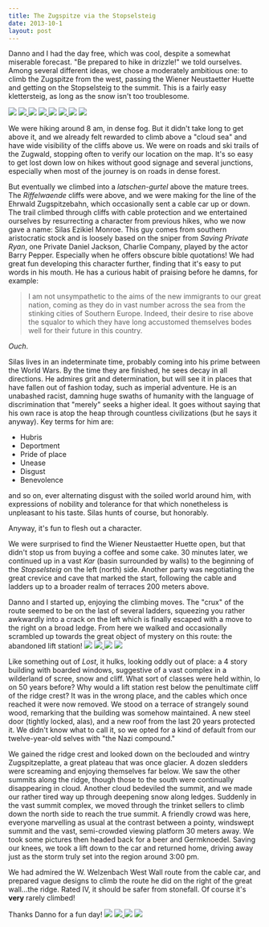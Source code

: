 ```yaml
---
title: The Zugspitze via the Stopselsteig
date: 2013-10-1
layout: post
---
```


Danno and I had the day free, which was cool, despite a somewhat miserable
forecast. "Be prepared to hike in drizzle!" we told ourselves. Among several
different ideas, we chose a moderately ambitious one: to climb the Zugspitze
from the west, passing the Wiener Neustaetter Huette and getting on the
Stopselsteig to the summit. This is a fairly easy klettersteig, as long
as the snow isn't too troublesome.

[![](http://farm8.static.flickr.com/7354/10005413455_c3eaa3888a.jpg)](http://www.flickr.com/photos/ripsawridge/10005413455/)
[![](http://farm4.static.flickr.com/3669/10005431254_4e6bcde9f9.jpg)
](http://www.flickr.com/photos/ripsawridge/10005431254/)[![](http://farm6.static.flickr.com/5324/10005641523_1116269c88.jpg)](http://www.flickr.com/photos/ripsawridge/10005641523/)
[![](http://farm4.static.flickr.com/3792/10005514474_5a320c32f3.jpg)
](http://www.flickr.com/photos/ripsawridge/10005514474/)[![](http://farm8.static.flickr.com/7333/10005679173_a0e167de9f.jpg)](http://www.flickr.com/photos/ripsawridge/10005679173/)
[![](http://farm6.static.flickr.com/5481/10005716603_d709678828.jpg)
](http://www.flickr.com/photos/ripsawridge/10005716603/)[![](http://farm3.static.flickr.com/2845/10005763343_91b044ba07.jpg)](http://www.flickr.com/photos/ripsawridge/10005763343/)
[![](http://farm3.static.flickr.com/2894/10005744786_2364c27b23.jpg)
](http://www.flickr.com/photos/ripsawridge/10005744786/)

We were hiking around 8 am, in dense fog. But it didn't take long to get
above it, and we already felt rewarded to climb above a "cloud sea" and
have wide visibility of the cliffs above us. We were on roads and ski trails
of the Zugwald, stopping often to verify our location on the map. It's
so easy to get lost down low on hikes without good signage and several
junctions, especially when most of the journey is on roads in dense forest.

But eventually we climbed into a _latschen-gurtel_ above the mature
trees. The _Riffelwaende_ cliffs were above, and we were making for
the line of the Ehrwald Zugspitzebahn, which occasionally sent a cable
car up or down. The trail climbed through cliffs with cable protection
and we entertained ourselves by resurrecting a character from previous
hikes, who we now gave a name: Silas Ezikiel Monroe. This guy comes from
southern aristocratic stock and is loosely based on the sniper from _Saving Private Ryan_,
one Private Daniel Jackson, Charlie Company, played by the actor Barry
Pepper. Especially when he offers obscure bible quotations! We had great
fun developing this character further, finding that it's easy to put words
in his mouth. He has a curious habit of praising before he damns, for example:

> I am not unsympathetic to the aims of the new immigrants to our great
> nation, coming as they do in vast number across the sea from the stinking
> cities of Southern Europe. Indeed, their desire to rise above the squalor
> to which they have long accustomed themselves bodes well for their future
> in this country.

_Ouch_.

Silas lives in an indeterminate time, probably coming into his prime between
the World Wars. By the time they are finished, he sees decay in all directions.
He admires grit and determination, but will see it in places that have
fallen out of fashion today, such as imperial adventure. He is an unabashed
racist, damning huge swaths of humanity with the language of discrimination
that "merely" seeks a higher ideal. It goes without saying that his own
race is atop the heap through countless civilizations (but he says it anyway).
Key terms for him are:

* Hubris
* Deportment
* Pride of place
* Unease
* Disgust
* Benevolence

and so on, ever alternating disgust with the soiled world around him,
with expressions of nobility and tolerance for that which nonetheless is
unpleasant to his taste. Silas hunts of course, but honorably.

Anyway, it's fun to flesh out a character.

We were surprised to find the Wiener Neustaetter Huette open, but that
didn't stop us from buying a coffee and some cake. 30 minutes later, we
continued up in a vast _Kar_ (basin surrounded by walls) to the beginning
of the _Stopselsteig_ on the left (north) side. Another party was negotiating
the great crevice and cave that marked the start, following the cable and
ladders up to a broader realm of terraces 200 meters above.

Danno and I started up, enjoying the climbing moves. The "crux" of the
route seemed to be on the last of several ladders, squeezing you rather
awkwardly into a crack on the left which is finally escaped with a move
to the right on a broad ledge. From here we walked and occasionally scrambled
up towards the great object of mystery on this route: the abandoned lift
station! [![](http://farm6.static.flickr.com/5484/10005701984_0f00909895.jpg)](http://www.flickr.com/photos/ripsawridge/10005701984/)
[![](http://farm8.static.flickr.com/7415/10005753345_46cf52a247.jpg)
](http://www.flickr.com/photos/ripsawridge/10005753345/)[![](http://farm8.static.flickr.com/7349/10005911103_fa451ccb1a.jpg)](http://www.flickr.com/photos/ripsawridge/10005911103/)
[![](http://farm4.static.flickr.com/3804/10005798054_0608ef5c72.jpg)
](http://www.flickr.com/photos/ripsawridge/10005798054/)

Like something out of _Lost_, it hulks, looking oddly out of place:
a 4 story building with boarded windows, suggestive of a vast complex in
a wilderland of scree, snow and cliff. What sort of classes were held within,
lo on 50 years before? Why would a lift station rest below the penultimate
cliff of the ridge crest? It was in the wrong place, and the cables which
once reached it were now removed. We stood on a terrace of strangely sound
wood, remarking that the building was somehow maintained. A new steel door
(tightly locked, alas), and a new roof from the last 20 years protected
it. We didn't know what to call it, so we opted for a kind of default from
our twelve-year-old selves with "the Nazi compound."

We gained the ridge crest and looked down on the beclouded and wintry
Zugspitzeplatte, a great plateau that was once glacier. A dozen sledders
were screaming and enjoying themselves far below. We saw the other summits
along the ridge, though those to the south were continually disappearing
in cloud. Another cloud bedeviled the summit, and we made our rather tired
way up through deepening snow along ledges. Suddenly in the vast summit
complex, we moved through the trinket sellers to climb down the north side
to reach the true summit. A friendly crowd was here, everyone marvelling
as usual at the contrast between a pointy, windswept summit and the vast,
semi-crowded viewing platform 30 meters away. We took some pictures then
headed back for a beer and Germknoedel. Saving our knees, we took a lift
down to the car and returned home, driving away just as the storm truly
set into the region around 3:00 pm.

We had admired the W. Welzenbach West Wall route from the cable car, and
prepared vague designs to climb the route he did on the right of the great
wall...the ridge. Rated IV, it should be safer from stonefall. Of course
it's **very** rarely climbed!

Thanks Danno for a fun day! [![](http://farm8.static.flickr.com/7346/10005831264_b7cc7836fe.jpg)](http://www.flickr.com/photos/ripsawridge/10005831264/)
[![](http://farm4.static.flickr.com/3820/10005903505_b8b825b8c9.jpg)
](http://www.flickr.com/photos/ripsawridge/10005903505/)[![](http://farm8.static.flickr.com/7406/10005907874_b3a976ff39.jpg)](http://www.flickr.com/photos/ripsawridge/10005907874/)
[![](http://farm3.static.flickr.com/2888/10005955435_0d27e67b8b.jpg)
](http://www.flickr.com/photos/ripsawridge/10005955435/)
